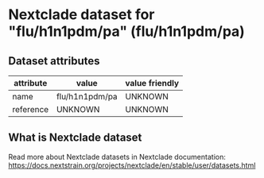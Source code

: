 # Nextclade dataset for "flu/h1n1pdm/pa" (flu/h1n1pdm/pa)


## Dataset attributes

| attribute            | value                | value friendly                           |
| -------------------- | -------------------- | ---------------------------------------- |
| name                 | flu/h1n1pdm/pa       | UNKNOWN                                  |
| reference            | UNKNOWN              | UNKNOWN                                  |


## What is Nextclade dataset

Read more about Nextclade datasets in Nextclade documentation: https://docs.nextstrain.org/projects/nextclade/en/stable/user/datasets.html
